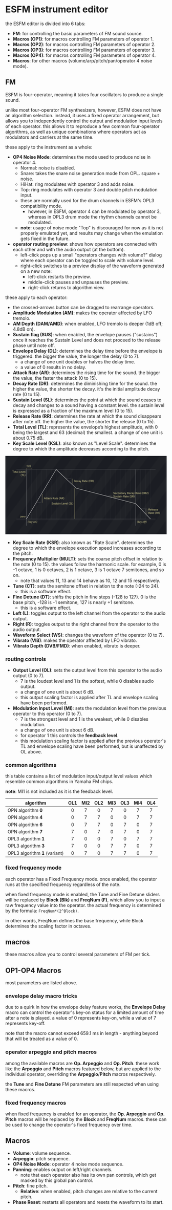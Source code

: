# ESFM instrument editor

the ESFM editor is divided into 6 tabs:

- **FM**: for controlling the basic parameters of FM sound source.
- **Macros (OP1)**: for macros controlling FM parameters of operator 1.
- **Macros (OP2)**: for macros controlling FM parameters of operator 2.
- **Macros (OP3)**: for macros controlling FM parameters of operator 3.
- **Macros (OP4)**: for macros controlling FM parameters of operator 4.
- **Macros**: for other macros (volume/arp/pitch/pan/operator 4 noise mode).

## FM

ESFM is four-operator, meaning it takes four oscillators to produce a single sound.

unlike most four-operator FM synthesizers, however, ESFM does not have an algorithm selection. instead, it uses a fixed operator arrangement, but allows you to independently control the output and modulation input levels of each operator. this allows it to reproduce a few common four-operator algorithms, as well as unique combinations where operators act as modulators and carriers at the same time.

these apply to the instrument as a whole:
- **OP4 Noise Mode**: determines the mode used to produce noise in operator 4.
  - Normal: noise is disabled.
  - Snare: takes the snare noise generation mode from OPL. square + noise.
  - HiHat: ring modulates with operator 3 and adds noise.
  - Top: ring modulates with operator 3 and double pitch modulation input.
  - these are normally used for the drum channels in ESFM's OPL3 compatibility mode.
    - however, in ESFM, operator 4 can be modulated by operator 3, whereas in OPL3 drum mode the rhythm channels cannot be modulated.
  - __note__: usage of noise mode "Top" is discouraged for now as it is not properly emulated yet, and results may change when the emulation gets fixed in the future.
- **operator routing preview**: shows how operators are connected with each other and with the audio output (at the bottom).
  - left-click pops up a small "operators changes with volume?" dialog where each operator can be toggled to scale with volume level.
  - right-click switches to a preview display of the waveform generated on a new note:
    - left-click restarts the preview.
    - middle-click pauses and unpauses the preview.
    - right-click returns to algorithm view.

these apply to each operator:
- the crossed-arrows button can be dragged to rearrange operators.
- **Amplitude Modulation (AM)**: makes the operator affected by LFO tremolo.
- **AM Depth (DAM/AMD)**: when enabled, LFO tremolo is deeper (1dB off; 4.8dB on).
- **Sustain flag (SUS)**: when enabled, the envelope pauses ("sustains") once it reaches the Sustain Level and does not proceed to the release phase until note off.
- **Envelope Delay (DL)**: determines the delay time before the envelope is triggered. the bigger the value, the longer the delay (0 to 7).
  - a change of one unit doubles or halves the delay time.
  - a value of 0 results in no delay.
- **Attack Rate (AR)**: determines the rising time for the sound. the bigger the value, the faster the attack (0 to 15).
- **Decay Rate (DR)**: determines the diminishing time for the sound. the higher the value, the shorter the decay. it's the initial amplitude decay rate (0 to 15).
- **Sustain Level (SL)**: determines the point at which the sound ceases to decay and changes to a sound having a constant level. the sustain level is expressed as a fraction of the maximum level (0 to 15).
- **Release Rate (RR)**: determines the rate at which the sound disappears after note off. the higher the value, the shorter the release (0 to 15).
- **Total Level (TL)**: represents the envelope’s highest amplitude, with 0 being the largest and 63 (decimal) the smallest. a change of one unit is about 0.75 dB.
- **Key Scale Level (KSL)**: also known as "Level Scale". determines the degree to which the amplitude decreases according to the pitch.

![FM ADSR chart](FM-ADSRchart.png)

- **Key Scale Rate (KSR)**: also known as "Rate Scale". determines the degree to which the envelope execution speed increases according to the pitch.
- **Frequency Multiplier (MULT)**: sets the coarse pitch offset in relation to the note (0 to 15). the values follow the harmonic scale. for example, 0 is -1 octave, 1 is 0 octaves, 2 is 1 octave, 3 is 1 octave 7 semitones, and so on.
  - note that values 11, 13 and 14 behave as 10, 12 and 15 respectively.
- **Tune (CT)**: sets the semitone offset in relation to the note (-24 to 24).
  - this is a software effect.
- **Fine Detune (DT)**: shifts the pitch in fine steps (-128 to 127). 0 is the base pitch, -128 is -1 semitone, 127 is nearly +1 semitone.
  - this is a software effect.
- **Left (L)**: toggles output to the left channel from the operator to the audio output.
- **Right (R)**: toggles output to the right channel from the operator to the audio output.
- **Waveform Select (WS)**: changes the waveform of the operator (0 to 7).
- **Vibrato (VIB)**: makes the operator affected by LFO vibrato.
- **Vibrato Depth (DVB/FMD)**: when enabled, vibrato is deeper.

### routing controls

- **Output Level (OL)**: sets the output level from this operator to the audio output (0 to 7).
  - 7 is the loudest level and 1 is the softest, while 0 disables audio output.
  - a change of one unit is about 6 dB.
  - this output scaling factor is applied after TL and envelope scaling have been performed.
- **Modulation Input Level (MI)**: sets the modulation level from the previous operator to this operator (0 to 7).
  - 7 is the strongest level and 1 is the weakest, while 0 disables modulation.
  - a change of one unit is about 6 dB.
  - for operator 1 this controls the **feedback level**.
  - this modulation scaling factor is applied after the previous operator's TL and envelope scaling have been performed, but is unaffected by OL above.

### common algorithms

this table contains a list of modulation input/output level values which resemble common algorithms in Yamaha FM chips.

__note__: MI1 is not included as it is the feedback level.

| algorithm                      | OL1 | MI2 | OL2 | MI3 | OL3 | MI4 | OL4 |
|--------------------------------|:---:|:---:|:---:|:---:|:---:|:---:|:---:|
| OPN algorithm **0**            |  0  |  7  |  0  |  7  |  0  |  7  |  7  |
| OPN algorithm **4**            |  0  |  7  |  7  |  0  |  0  |  7  |  7  |
| OPN algorithm **6**            |  0  |  7  |  7  |  0  |  7  |  0  |  7  |
| OPN algorithm **7**            |  7  |  0  |  7  |  0  |  7  |  0  |  7  |
| OPL3 algorithm **1**           |  7  |  0  |  0  |  7  |  0  |  7  |  7  |
| OPL3 algorithm **3**           |  7  |  0  |  0  |  7  |  7  |  0  |  7  |
| OPL3 algorithm **1** (variant) |  0  |  7  |  0  |  7  |  7  |  0  |  7  |

### fixed frequency mode

each operator has a Fixed Frequency mode. once enabled, the operator runs at the specified frequency regardless of the note.

when fixed frequency mode is enabled, the Tune and Fine Detune sliders will be replaced by **Block (Blk)** and **FreqNum (F)**, which allow you to input a raw frequency value into the operator.
the actual frequency is determined by the formula: `FreqNum*(2^Block)`.

in other words, FreqNum defines the base frequency, while Block determines the scaling factor in octaves.

## macros

these macros allow you to control several parameters of FM per tick.

## OP1-OP4 Macros

most parameters are listed above.

### envelope delay macro tricks

due to a quirk in how the envelope delay feature works, the **Envelope Delay** macro can control the operator's key-on status for a limited amount of time after a note is played. a value of 0 represents key-on, while a value of 7 represents key-off.

note that the macro cannot exceed 659.1 ms in length - anything beyond that will be treated as a value of 0.

### operator arpeggio and pitch macros

among the available macros are **Op. Arpeggio** and **Op. Pitch**. these work like the **Arpeggio** and **Pitch** macros featured below, but are applied to the individual operator, overriding the **Arpeggio**/**Pitch** macros respectively.

the **Tune** and **Fine Detune** FM parameters are still respected when using these macros.

### fixed frequency macros

when fixed frequency is enabled for an operator, the **Op. Arpeggio** and **Op. Pitch** macros will be replaced by the **Block** and **FreqNum** macros. these can be used to change the operator's fixed frequency over time.

## Macros

- **Volume**: volume sequence.
- **Arpeggio**: pitch sequence.
- **OP4 Noise Mode**: operator 4 noise mode sequence.
- **Panning**: enables output on left/right channels.
  - note that each operator also has its own pan controls, which get masked by this global pan control.
- **Pitch**: fine pitch.
  - **Relative**: when enabled, pitch changes are relative to the current pitch.
- **Phase Reset**: restarts all operators and resets the waveform to its start.
